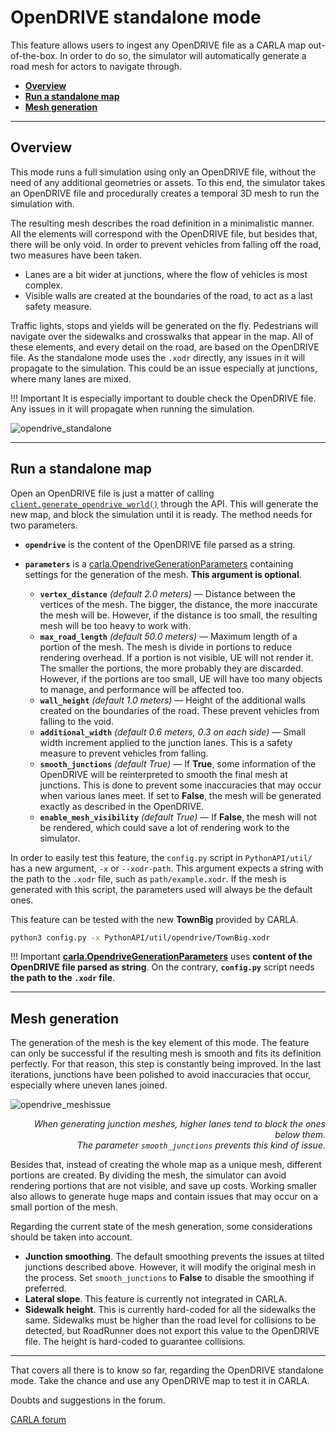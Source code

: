 # OpenDRIVE standalone mode

This feature allows users to ingest any OpenDRIVE file as a CARLA map out-of-the-box. In order to do so, the simulator will automatically generate a road mesh for actors to navigate through.  

*   [__Overview__](#overview)  
*   [__Run a standalone map__](#run-a-standalone-map)  
*   [__Mesh generation__](#mesh-generation)  

---
## Overview

This mode runs a full simulation using only an OpenDRIVE file, without the need of any additional geometries or assets. To this end, the simulator takes an OpenDRIVE file and procedurally creates a temporal 3D mesh to run the simulation with.  

The resulting mesh describes the road definition in a minimalistic manner. All the elements will correspond with the OpenDRIVE file, but besides that, there will be only void. In order to prevent vehicles from falling off the road, two measures have been taken. 

*   Lanes are a bit wider at junctions, where the flow of vehicles is most complex.  
*   Visible walls are created at the boundaries of the road, to act as a last safety measure. 

Traffic lights, stops and yields will be generated on the fly. Pedestrians will navigate over the sidewalks and crosswalks that appear in the map. All of these elements, and every detail on the road, are based on the OpenDRIVE file. As the standalone mode uses the `.xodr` directly, any issues in it will propagate to the simulation. This could be an issue especially at junctions, where many lanes are mixed.

!!! Important
    It is especially important to double check the OpenDRIVE file. Any issues in it will propagate when running the simulation.

![opendrive_standalone](img/opendrive_standalone.png)

---
## Run a standalone map

Open an OpenDRIVE file is just a matter of calling [`client.generate_opendrive_world()`](python_api.md#carla.Client.generate_opendrive_world) through the API. This will generate the new map, and block the simulation until it is ready. The method needs for two parameters.  

*   __`opendrive`__ is the content of the OpenDRIVE file parsed as a string.  
*   __`parameters`__ is a [carla.OpendriveGenerationParameters](python_api.md#carla.OpendriveGenerationParameters) containing settings for the generation of the mesh. __This argument is optional__.  

	*   __`vertex_distance`__ *(default 2.0 meters)* — Distance between the vertices of the mesh. The bigger, the distance, the more inaccurate the mesh will be. However, if the distance is too small, the resulting mesh will be too heavy to work with.  
	*   __`max_road_length`__ *(default 50.0 meters)* — Maximum length of a portion of the mesh. The mesh is divide in portions to reduce rendering overhead. If a portion is not visible, UE will not render it. The smaller the portions, the more probably they are discarded. However, if the portions are too small, UE will have too many objects to manage, and performance will be affected too.  
	*   __`wall_height`__ *(default 1.0 meters)* — Height of the additional walls created on the boundaries of the road. These prevent vehicles from falling to the void.  
	*   __`additional_width`__ *(default 0.6 meters, 0.3 on each side)* — Small width increment applied to the junction lanes. This is a safety measure to prevent vehicles from falling.  
	*   __`smooth_junctions`__ *(default True)* — If __True__, some information of the OpenDRIVE will be reinterpreted to smooth the final mesh at junctions. This is done to prevent some inaccuracies that may occur when various lanes meet. If set to __False__, the mesh will be generated exactly as described in the OpenDRIVE.  
	*   __`enable_mesh_visibility`__ *(default True)* — If __False__, the mesh will not be rendered, which could save a lot of rendering work to the simulator.  


In order to easily test this feature, the `config.py` script in `PythonAPI/util/` has a new argument, `-x` or `--xodr-path`. This argument expects a string with the path to the `.xodr` file, such as `path/example.xodr`. If the mesh is generated with this script, the parameters used will always be the default ones. 

This feature can be tested with the new __TownBig__ provided by CARLA.  

```sh
python3 config.py -x PythonAPI/util/opendrive/TownBig.xodr
```

!!! Important
    __[carla.OpendriveGenerationParameters](python_api.md#carla.OpendriveGenerationParameters)__ uses __content of the OpenDRIVE file parsed as string__. On the contrary, __`config.py`__ script needs __the path to the `.xodr` file__.

---
## Mesh generation

The generation of the mesh is the key element of this mode. The feature can only be successful if the resulting mesh is smooth and fits its definition perfectly. For that reason, this step is constantly being improved. In the last iterations, junctions have been polished to avoid inaccuracies that occur, especially where uneven lanes joined.  

![opendrive_meshissue](img/opendrive_meshissue.png)
<div style="text-align: right"><i>When generating junction meshes, higher lanes tend to block the ones below them. <br>The parameter <code>smooth_junctions</code> prevents this kind of issue.</i></div>

Besides that, instead of creating the whole map as a unique mesh, different portions are created. By dividing the mesh, the simulator can avoid rendering portions that are not visible, and save up costs. Working smaller also allows to generate huge maps and contain issues that may occur on a small portion of the mesh.

Regarding the current state of the mesh generation, some considerations should be taken into account.  

*   __Junction smoothing__. The default smoothing prevents the issues at tilted junctions described above. However, it will modify the original mesh in the process. Set `smooth_junctions` to __False__ to disable the smoothing if preferred.  
*   __Lateral slope__. This feature is currently not integrated in CARLA. 
*   __Sidewalk height__. This is currently hard-coded for all the sidewalks the same. Sidewalks must be higher than the road level for collisions to be detected, but RoadRunner does not export this value to the OpenDRIVE file. The height is hard-coded to guarantee collisions. 
---

That covers all there is to know so far, regarding the OpenDRIVE standalone mode. Take the chance and use any OpenDRIVE map to test it in CARLA.  

Doubts and suggestions in the forum. 

<div class="build-buttons">
<p>
<a href="https://forum.carla.org/" target="_blank" class="btn btn-neutral" title="Go to the CARLA forum">
CARLA forum</a>
</p>
</div>
